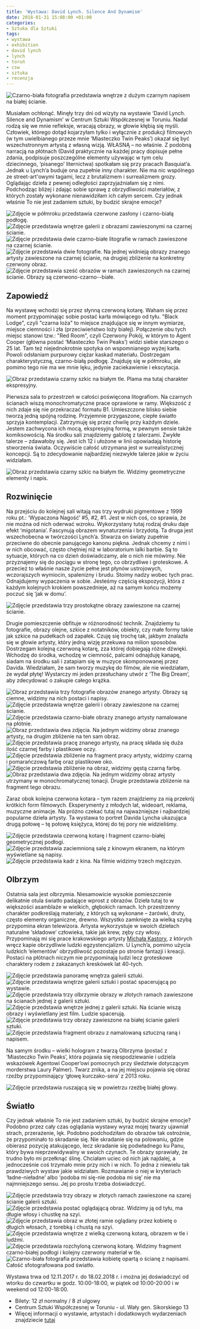 ```yaml
---
title: 'Wystawa: David Lynch. Silence And Dynamism'
date: 2018-01-31 15:08:00 +01:00
categories:
- Sztuka dla Sztuki
tags:
- wystawa
- exhibition
- david lynch
- lynch
- toruń
- csw
- sztuka
- recenzja
---
```


![Czarno-biała fotografia przedstawia wnętrze z dużym czarnym napisem na białej ścianie.](https://assets1.ello.co/uploads/asset/attachment/7022117/ello-optimized-fdb62922.jpg)

<olela-narrative>
Musiałam ochłonąć. Minęły trzy dni od wizyty na wystawie ‘David Lynch. Silence and Dynamism’ w Centrum Sztuki Współczesnej w Toruniu. Nadal rodzą się we mnie refleksje, wracają obrazy, w głowie kłębią się myśli. Człowiek, którego dotąd kojarzyłam tylko i wyłącznie z produkcji filmowych (w tym uwielbianego przeze mnie ‘Miasteczko Twin Peaks’) okazał się być wszechstronnym artystą z własną wizją. WŁASNĄ – no właśnie. Z podobną narracją na płótnach (David praktycznie na każdej pracy dopisuje pełne zdania, podpisuje poszczególne elementy używając w tym celu dziecinnego, ‘pisanego’ liternictwa) spotkałam się przy pracach Basquiat’a. Jednak u Lynch’a buduje ona zupełnie inny charakter. Nie ma nic wspólnego ze street-art'owymi tagami, lecz z brutalizmem i surrealizmem grozy. Oglądając dzieła z pewnej odległości zaprzyjaźniałam się z nimi. Podchodząc bliżej i zdając sobie sprawę z obrzydliwości materiałów, z których zostały wykonane nienawidziłam ich całym sercem. Czy jednak właśnie To nie jest zadaniem sztuki, by budzić skrajne emocje?
</olela-narrative>

![Zdjęcie w półmroku przedstawia czerwone zasłony i czarno-białą podłogę.](https://assets0.ello.co/uploads/asset/attachment/7022198/ello-optimized-62e544a2.jpg)
![Zdjęcie przedstawia wnętrze galerii z obrazami zawieszonymi na czarnej ścianie.](https://assets1.ello.co/uploads/asset/attachment/7022148/ello-optimized-e847845e.jpg)
![Zdjęcie przedstawia dwie czarno-białe litografie w ramach zawieszone na czarnej ścianie.](https://assets2.ello.co/uploads/asset/attachment/7022153/ello-optimized-1b6c282e.jpg)
![Zdjęcie przedstawia dwie fotografie. Na jednej widnieją obrazy znanego artysty zawieszone na czarnej ścianie, na drugiej zbliżenie na konkretny czerwony obraz.](https://assets0.ello.co/uploads/asset/attachment/7022138/ello-optimized-6c9eb791.jpg)
![Zdjęcie przedstawia sześć obrazów w ramach zawieszonych na czarnej ścianie. Obrazy są czerwono-czarno--białe.](https://assets0.ello.co/uploads/asset/attachment/7022136/ello-optimized-66ce9e3b.jpg)

## Zapowiedź

Na wystawę wchodzi się przez słynną czerwoną kotarę. Waham się przez moment przypominając sobie postać karła mówiącego od tyłu.
"Black Lodge", czyli "czarna loża" to miejsce znajdujące się w innym wymiarze, miejsce ciemności i zła (przeciwieństwo loży białej). Połączenie obu tych miejsc stanowi tzw.: "Red Room", czyli Czerwony Pokój, w którym to Agent Cooper (główna postać ‘Miasteczko Twin Peaks’) widzi siebie starszego o 25 lat. Tam też niejednokrotnie spotyka on wspomnianego wyżej karła.
Powoli odsłaniam purpurowy ciężar kaskad materiału. Dostrzegam charakterystyczną, czarno-białą podłogę. Znajduję się w półmroku, ale pomimo tego nie ma we mnie lęku, jedynie zaciekawienie i ekscytacja.

![Obraz przedstawia czarny szkic na białym tle. Plama ma tutaj charakter ekspresyjny.](https://assets2.ello.co/uploads/asset/attachment/7022120/ello-optimized-eee79b4c.jpg)

Pierwsza sala to przestrzeń w całości poświęcona litografiom. Na czarnych ścianach wiszą monochromatyczne prace oprawione w ramy. Większość z nich zdaje się nie przekraczać formatu B1. Umieszczone blisko siebie tworzą jedną spójną rodzinę. Przyjemnie przygaszone, ciepłe światło sprzyja kontemplacji. Zatrzymuję się przez chwilę przy każdym dziele. Jestem zachwycona ich mocą, ekspresyjną formą, w pewnym sensie także komiksowością. Na środku sali znajdziemy gablotę z talerzami. Zwykłe talerze – zdawałoby się. Jest ich 12 i ułożone w linii opowiadają historię stworzenia świata. Oczywiście całość utrzymana jest w surrealistycznej koncepcji. Są to zdecydowanie najbardziej niezwykłe talerze jakie w życiu widziałam.

![Obraz przedstawia czarny szkic na białym tle. Widzimy geometryczne elementy i napis.](https://assets2.ello.co/uploads/asset/attachment/7022200/ello-optimized-04a2a1b4.jpg)

## Rozwinięcie

Na przejściu do kolejnej sali witają nas trzy wydruki pigmentowe z 1999 roku pt.: ‘Wypaczona Nagość’ #5, #2, #1. Jest w nich coś, co sprawia, że nie można od nich oderwać wzroku. Wykorzystany tutaj rodzaj druku daje efekt ‘migotania’. Fascynują obrazem wynaturzenia i brzydotą. 
Ta druga jest wszechobecna w twórczości Lynch’a. Stwarza on światy zupełnie przeciwne do obecnie panującego kanonu piękna. Jednak chcemy z nimi i w nich obcować, często chętniej niż w laboratorium lalki barbie. Są to sytuacje, których na co dzień doświadczamy, ale o nich nie mówimy. Nie przyznajemy się do pociągu w stronę tego, co obrzydliwe i groteskowe. A przecież to właśnie nasze życie pełne jest płynów ustrojowych, wczorajszych wymiocin, spalenizny i brudu. Stoimy nadzy wobec tych prac. Odnajdujemy wypaczenia w sobie. Jesteśmy częścią ekspozycji, która z każdym kolejnych krokiem powszednieje, aż na samym końcu możemy poczuć się ‘jak w domu’. 

![Zdjęcie przedstawia trzy prostokątne obrazy zawieszone na czarnej ścianie.](https://assets1.ello.co/uploads/asset/attachment/7022131/ello-optimized-93741387.jpg)

Drugie pomieszczenie obfituje w różnorodność technik. Znajdziemy tu fotografie, obrazy olejne, szkice z notatników, obiekty, czy małe formy takie jak szkice na pudełkach od zapałek. Czuję się trochę tak, jakbym znalazła się w głowie artysty, który jedną wizję przekuwa na milion sposobów. Dostrzegam kolejną czerwoną kotarę, zza której dobiegają różne dźwięki. Wchodzę do środka, wchodzę w ciemność, palcami odnajduję kanapę, siadam na środku sali i zatapiam się w muzyce skomponowanej przez Davida. Wiedziałam, że sam tworzy muzykę do filmów, ale nie wiedziałam, że wydał płytę! Wystarczy mi jeden przesłuchany utwór z ‘The Big Dream’, aby zdecydować o zakupie całego krążka. 


![Obraz przedstawia trzy fotografie obrazów znanego artysty. Obrazy są ciemne, widzimy na nich postaci i napisy.](https://assets1.ello.co/uploads/asset/attachment/7022122/ello-optimized-1f8e34ff.jpg)
![Zdjęcie przedstawia wnętrze galerii i obrazy zawieszone na czarnej ścianie.](https://assets1.ello.co/uploads/asset/attachment/7022126/ello-optimized-07744f78.jpg)
![Zdjęcie przedstawia czarno-białe obrazy znanego artysty namalowane na płótnie.](https://assets1.ello.co/uploads/asset/attachment/7022171/ello-optimized-d868aea1.jpg)
![Obraz przedstawia dwa zdjęcia. Na jednym widzimy obraz znanego artysty, na drugim zbliżenie na ten sam obraz.](https://assets0.ello.co/uploads/asset/attachment/7022132/ello-optimized-78375ae8.jpg)
![Zdjęcie przedstawia pracę znanego artysty, na pracę składa się duża ilość czarnej farby i plastikowe oczy.](https://assets1.ello.co/uploads/asset/attachment/7022182/ello-optimized-9f26eadd.jpg)
![Zdjęcie przedstawia zbliżenie na fragment pracy artysty, widzimy czarną i pomarańczową farbę oraz plastikowe oko.](https://assets2.ello.co/uploads/asset/attachment/7022189/ello-optimized-e65084d4.jpg)
![Zdjęcie przedstawia zbliżenie na obraz, widzimy gęstą czarną farbę.](https://assets2.ello.co/uploads/asset/attachment/7022192/ello-optimized-9274affe.jpg)
![Obraz przedstawia dwa zdjęcia. Na jednym widzimy obraz artysty utrzymany w monochromatycznej tonacji. Drugie przedstawia zbliżenie na fragment tego obrazu.](https://assets2.ello.co/uploads/asset/attachment/7022139/ello-optimized-a9ee804e.jpg)

Zaraz obok kolejna czerwona kotara – tym razem znajdziemy za nią przekrój krótkich form filmowych. Eksperymenty z młodych lat, wideoart, reklama, muzyczne animacje. Na próżno czekać tutaj na najważniejsze i najbardziej popularne dzieła artysty. Ta wystawa to portret Davida Lyncha ukazująca drugą połowę – tę połowę księżyca, której do tej pory nie widzieliśmy.

![Zdjęcie przedstawia czerwoną kotarę i fragment czarno-białej geometrycznej podłogi.](https://assets2.ello.co/uploads/asset/attachment/7022143/ello-optimized-0646de9a.jpg)
![Zdjęcie przedstawia zaciemnioną salę z kinowym ekranem, na którym wyświetlane są napisy.](https://assets2.ello.co/uploads/asset/attachment/7022205/ello-optimized-f21ae302.jpg)
![Zdjęcie przedstawia kadr z kina. Na filmie widzimy trzech mężczyzn.](https://assets1.ello.co/uploads/asset/attachment/7022140/ello-optimized-f211fb23.jpg)

## Olbrzym

Ostatnia sala jest olbrzymia. Niesamowicie wysokie pomieszczenie delikatnie otula światło padające wprost z obrazów. Dzieła tutaj to w większości asamblaże w wielkich, głębokich ramach. Ich przestrzenny charakter podkreślają materiały, z których są wykonane – żarówki, druty, często elementy organiczne, drewno. Wszystko zamknięte za wielką szybą przypomina ekran telewizora. Artysta wykorzystuje w swoich dziełach naturalne ‘składowe’ człowieka, takie jak krew, zęby czy włosy. Przypominają mi się prace krakowskiego artysty [Michała Kastory](http://michalkastory.blogspot.com/?view=flipcard), z których wręcz kapie obrzydliwie ludzki egzystencjalizm. U Lynch’a, pomimo użycia ludzkich ‘elementów’ obrzydliwość pozostaje po stronie fantazji i kreacji. Postaci na płótnach niczym nie przypominają ludzi lecz groteskowe charaktery rodem z zakazanych kreskówek lat 40-tych.

![Zdjęcie przedstawia panoramę wnętrza galerii sztuki.](https://assets2.ello.co/uploads/asset/attachment/7022118/ello-optimized-144937e1.jpg)
![Zdjęcie przedstawia wnętrze galerii sztuki i postać spacerującą po wystawie.](https://assets1.ello.co/uploads/asset/attachment/7022127/ello-optimized-a93bb489.jpg)
![Zdjęcie przedstawia trzy olbrzymie obrazy w złotych ramach zawieszone na ścianach jednej z galerii sztuki.](https://assets1.ello.co/uploads/asset/attachment/7022145/ello-optimized-897ada79.jpg)
![Zdjęcie przedstawia wnętrze jednej z galerii sztuki. Na ścianie wiszą obrazy i wyświetlany jest film. Ludzie spacerują.](https://assets2.ello.co/uploads/asset/attachment/7022141/ello-optimized-a935e5d0.jpg)
![Zdjęcie przedstawia trzy obrazy zawieszone na białej ścianie galerii sztuki.](https://assets1.ello.co/uploads/asset/attachment/7022173/ello-optimized-380c28ce.jpg)
![Zdjęcie przedstawia fragment obrazu z namalowaną sztuczną raną i napisem.](https://assets2.ello.co/uploads/asset/attachment/7022176/ello-optimized-bf532d44.jpg)

Na samym środku – wielki hologram z twarzą Olbrzyma (postać z ‘Miasteczko Twin Peaks’, która pojawia się niespodziewanie i udziela wskazówek Agentowi Cooper’owi pomocnych przy śledztwie dotyczącym morderstwa Laury Palmer). Twarz znika, a na jej miejscu pojawia się obraz rzeźby przypominający ‘głowę kurczako-sera’ z 2013 roku.

![Zdjęcie przedstawia ruszającą się w powietrzu rzeźbę białej głowy.](https://assets1.ello.co/uploads/asset/attachment/7022217/ello-optimized-a0a4aeaa.gif)

## Światło

Czy jednak właśnie To nie jest zadaniem sztuki, by budzić skrajne emocje? Podobno przez cały czas oglądania wystawy wyraz mojej twarzy ujawniał strach, przerażenie, lęk. Podobno podchodziłam do obrazów tak ostrożnie, że przypominało to skradanie się. Nie skradanie się na polowaniu, gdzie obierasz pozycję atakującego, lecz skradanie się podwładnego ku Panu, który bywa nieprzewidywalny w swoich czynach. Te obrazy sprawiały, że trudno było mi przełknąć ślinę. Chciałam uciec od nich jak najdalej, a jednocześnie coś trzymało mnie przy nich i w nich. To jedna z niewielu tak prawdziwych wystaw jakie widziałam. Rozmawianie o niej w kryteriach ‘ładne-nieładne’ albo ‘podoba mi się-nie podoba mi się’ nie ma najmniejszego sensu. Jej po prostu trzeba doświadczyć.

![Zdjęcie przedstawia trzy obrazy w złotych ramach zawieszone na szarej ścianie galerii sztuki.](https://assets2.ello.co/uploads/asset/attachment/7022207/ello-optimized-db3ee89d.jpg)
![Zdjęcie przedstawia postać oglądającą obraz. Widzimy ją od tyłu, ma długie włosy i chustkę na szyi.](https://assets2.ello.co/uploads/asset/attachment/7022211/ello-optimized-59de0e77.jpg)
![Zdjęcie przedstawia obraz w złotej ramie oglądany przez kobietę o długich włosach, z torebką i chustą na szyi.](https://assets1.ello.co/uploads/asset/attachment/7022213/ello-optimized-943ca74c.jpg)
![Zdjęcie przedstawia wnętrze z wielką czerwoną kotarą, obrazem w tle i ludźmi.](https://assets2.ello.co/uploads/asset/attachment/7022134/ello-optimized-43f654fa.jpg)
![Zdjęcie przedstawia rozchyloną czerwoną kotarę. Widzimy fragment czarno-białej podłogi i kolejny czerwony materiał w tle.](https://assets1.ello.co/uploads/asset/attachment/7022165/ello-optimized-0f78407c.jpg)
![Czarno-biała fotografia przedstawia kobietę opartą o ścianę z napisami. Całość sfotografowana pod światło.](https://assets0.ello.co/uploads/asset/attachment/7022218/ello-optimized-cf91f7a9.jpg)

Wystawa trwa od 12.11.2017 r. do 18.02.2018 r. i można jej doświadczyć od wtorku do czwartku w godz. 10:00-18:00, w piątek od 10:00-20:00 i w weekend od 12:00-18:00.
* Bilety: 12 zł normalny / 8 zł ulgowy
* Centrum Sztuki Współczesnej w Toruniu - ul. Wały gen. Sikorskiego 13
* Więcej informacji o wystawie, artystach i dodatkowych wydarzeniach znajdziecie [tutaj](http://csw.torun.pl/)